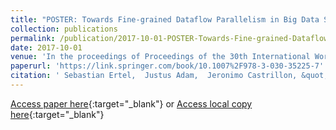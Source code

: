 ```yaml
---
title: "POSTER: Towards Fine-grained Dataflow Parallelism in Big Data Systems"
collection: publications
permalink: /publication/2017-10-01-POSTER-Towards-Fine-grained-Dataflow-Parallelism-in-Big-Data-Systems
date: 2017-10-01
venue: 'In the proceedings of Proceedings of the 30th International Workshop on Languages and Compilers for Parallel Computing (LCPC 2017)'
paperurl: 'https://link.springer.com/book/10.1007%2F978-3-030-35225-7'
citation: ' Sebastian Ertel,  Justus Adam,  Jeronimo Castrillon, &quot;POSTER: Towards Fine-grained Dataflow Parallelism in Big Data Systems.&quot; In the proceedings of Proceedings of the 30th International Workshop on Languages and Compilers for Parallel Computing (LCPC 2017), 2017.'
---
```

[Access paper here](https://link.springer.com/book/10.1007%2F978-3-030-35225-7){:target="_blank"}
or [Access local copy here](files/ohua_big_data_lcpc_2017.pdf){:target="_blank"}
